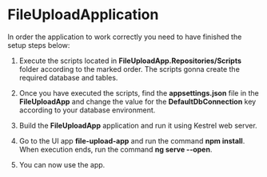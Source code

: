 # FileUploadApplication

In order the application to work correctly you need to have finished the setup steps below:

1. Execute the scripts located in **FileUploadApp.Repositories/Scripts** folder according to the marked order. The scripts gonna create the required database and tables.

2. Once you have executed the scripts, find the **appsettings.json** file in the **FileUploadApp** and change the value for the **DefaultDbConnection** key according to your database environment.

3. Build the **FileUploadApp** application and run it using Kestrel web server.

4. Go to the UI app **file-upload-app** and run the command **npm install**. When execution ends, run the command **ng serve --open**.

5. You can now use the app.
